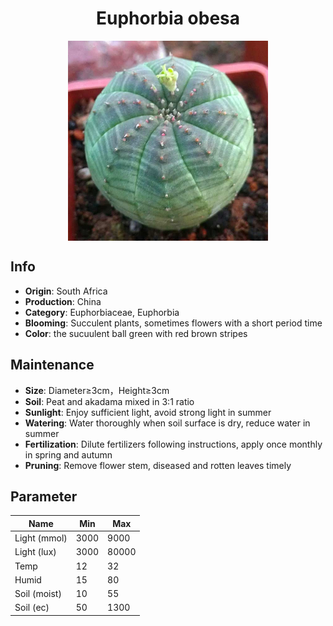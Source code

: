 <h1 align='center'>Euphorbia obesa</h1>
<p align="center">
    <img 
        align='center'
        width='320'
        src="../images/euphorbia obesa.png" 
        alt='Euphorbia obesa' />
</p>

## Info

 - **Origin**: South Africa
 - **Production**: China
 - **Category**: Euphorbiaceae, Euphorbia
 - **Blooming**: Succulent plants, sometimes flowers with a short period time
 - **Color**: the sucuulent ball green with red brown stripes

## Maintenance

 - **Size**: Diameter≥3cm，Height≥3cm
 - **Soil**: Peat and akadama mixed in 3:1 ratio
 - **Sunlight**: Enjoy sufficient light, avoid strong light in summer
 - **Watering**: Water thoroughly when soil surface is dry, reduce water in summer
 - **Fertilization**: Dilute fertilizers following instructions, apply once monthly in spring and autumn
 - **Pruning**: Remove flower stem, diseased and rotten leaves timely

## Parameter

| Name         | Min  | Max   |
|--------------|------|-------|
| Light (mmol) | 3000 | 9000  |
| Light (lux)  | 3000 | 80000 |
| Temp         | 12    | 32    |
| Humid        | 15   | 80    |
| Soil (moist) | 10   | 55    |
| Soil (ec)    | 50  | 1300  |